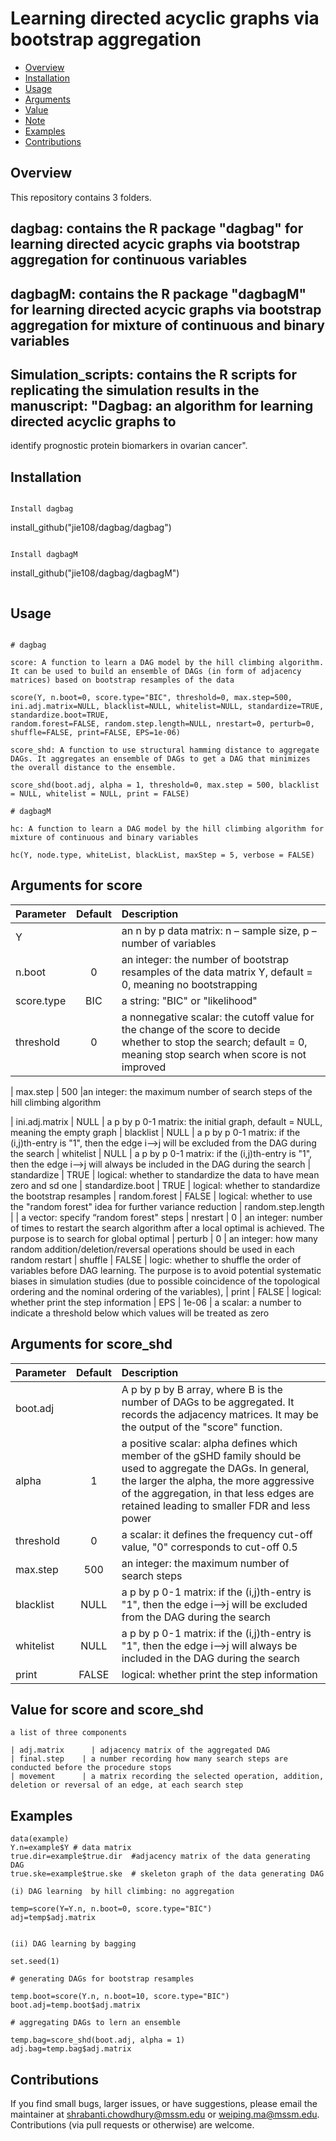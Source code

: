 # Learning directed acyclic graphs via bootstrap aggregation
- [Overview](#Overview)
- [Installation](#installation)
- [Usage](#Usage)
- [Arguments](#Arguments)
- [Value](#Value)
- [Note](#Note)
- [Examples](#Examples)
- [Contributions](#contributions)


## Overview

This repository contains 3 folders. 

## dagbag: contains the R package "dagbag" for learning directed acycic graphs via bootstrap aggregation for continuous variables

## dagbagM: contains the R package "dagbagM" for learning directed acycic graphs via bootstrap aggregation for mixture of continuous and binary variables

## Simulation_scripts: contains the R scripts for replicating the simulation results in the manuscript: "Dagbag: an algorithm for learning directed acyclic graphs to 
identify prognostic protein biomarkers in ovarian cancer".



## Installation

```

Install dagbag
```
install_github("jie108/dagbag/dagbag")
```

Install dagbagM
```
install_github("jie108/dagbag/dagbagM")
```
```

## Usage
```

# dagbag 

score: A function to learn a DAG model by the hill climbing algorithm. It can be used to build an ensemble of DAGs (in form of adjacency matrices) based on bootstrap resamples of the data

score(Y, n.boot=0, score.type="BIC", threshold=0, max.step=500,  ini.adj.matrix=NULL, blacklist=NULL, whitelist=NULL, standardize=TRUE,  standardize.boot=TRUE, 
random.forest=FALSE, random.step.length=NULL, nrestart=0, perturb=0, shuffle=FALSE, print=FALSE, EPS=1e-06)

score_shd: A function to use structural hamming distance to aggregate DAGs. It aggregates an ensemble of DAGs to get a DAG that minimizes the overall distance to the ensemble.

score_shd(boot.adj, alpha = 1, threshold=0, max.step = 500, blacklist = NULL, whitelist = NULL, print = FALSE)
```

```
# dagbagM 

hc: A function to learn a DAG model by the hill climbing algorithm for mixture of continuous and binary variables

hc(Y, node.type, whiteList, blackList, maxStep = 5, verbose = FALSE)

```


## Arguments for score
  
| Parameter                 | Default       | Description   |	
| :------------------------ |:-------------:| :-------------|
| Y	       |	           |an n by p data matrix: n – sample size, p – number of variables
| n.boot         | 0           |an integer: the number of bootstrap resamples of the data matrix Y, default = 0, meaning no bootstrapping
| score.type 	       |	BIC	            |a string: "BIC" or "likelihood"
| threshold  		       | 0	           | a nonnegative scalar: the cutoff value for the change of the score to decide whether to stop the search; default = 0, meaning stop search when score is not improved

| max.step		           | 500             |an integer: the maximum number of search steps of the hill climbing algorithm

| ini.adj.matrix	 	        | NULL           | a p by p 0-1 matrix: the initial graph, default = NULL, meaning the empty graph
| blacklist	         | NULL             | a p by p 0-1 matrix: if the (i,j)th-entry is "1", then the edge i–>j will be excluded from the DAG during the search
| whitelist          | NULL           |  a p by p 0-1 matrix: if the (i,j)th-entry is "1", then the edge i–>j will always be included in the DAG during the search
| standardize       | TRUE  | logical: whether to standardize the data to have mean zero and sd one
| standardize.boot   | TRUE         | logical: whether to standardize the bootstrap resamples
| random.forest			             | FALSE	           | logical: whether to use the "random forest" idea for further variance reduction
| random.step.length			     |          | a vector: specify “random forest" steps
| nrestart			             | 0    	     | an integer: number of times to restart the search algorithm after a local optimal is achieved. The purpose is to search for global optimal
| perturb		    | 0     	     | an integer: how many random addition/deletion/reversal operations should be used in each random restart
| shuffle		      |   FALSE 	   | logic: whether to shuffle the order of variables before DAG learning. The purpose is to avoid potential systematic biases in simulation studies (due to possible coincidence of the topological ordering and the nominal ordering of the variables),
| print		     |     FALSE     | logical: whether print the step information
| EPS		     |     1e-06     | a scalar: a number to indicate a threshold below which values will be treated as zero


## Arguments for score_shd
  
| Parameter                 | Default       | Description   |	
| :------------------------ |:-------------:| :-------------|
| boot.adj	       |	           | A p by p by B array, where B is the number of DAGs to be aggregated. It records the adjacency matrices. It may be the output of the "score" function.
| alpha         | 1          |a positive scalar: alpha defines which member of the gSHD family should be used to aggregate the DAGs. In general, the larger the alpha, the more aggressive of the aggregation, in that less edges are retained leading to smaller FDR and less power
| threshold 	       |	0	     |a scalar: it defines the frequency cut-off value, "0" corresponds to cut-off 0.5
| max.step		           | 500             |an integer: the maximum number of search steps 
| blacklist	         | NULL             | a p by p 0-1 matrix: if the (i,j)th-entry is "1", then the edge i–>j will be excluded from the DAG during the search
| whitelist          | NULL           |  a p by p 0-1 matrix: if the (i,j)th-entry is "1", then the edge i–>j will always be included in the DAG during the search
| print		     |     FALSE     | logical: whether print the step information


## Value for score and score_shd
```
a list of three components

| adj.matrix	  | adjacency matrix of the aggregated DAG
| final.step    | a number recording how many search steps are conducted before the procedure stops
| movement	    | a matrix recording the selected operation, addition, deletion or reversal of an edge, at each search step

```

## Examples
```
data(example)
Y.n=example$Y # data matrix 
true.dir=example$true.dir  #adjacency matrix of the data generating DAG
true.ske=example$true.ske  # skeleton graph of the data generating DAG

(i) DAG learning  by hill climbing: no aggregation

temp=score(Y=Y.n, n.boot=0, score.type="BIC") 
adj=temp$adj.matrix


(ii) DAG learning by bagging  

set.seed(1)

# generating DAGs for bootstrap resamples

temp.boot=score(Y.n, n.boot=10, score.type="BIC") 
boot.adj=temp.boot$adj.matrix

# aggregating DAGs to lern an ensemble

temp.bag=score_shd(boot.adj, alpha = 1) 
adj.bag=temp.bag$adj.matrix

```


## Contributions

If you find small bugs, larger issues, or have suggestions, please email the maintainer at <shrabanti.chowdhury@mssm.edu> or <weiping.ma@mssm.edu>. Contributions (via pull requests or otherwise) are welcome.
